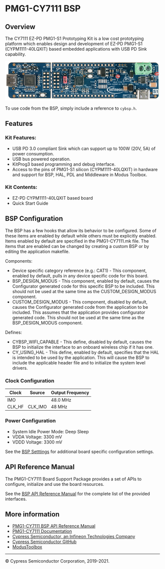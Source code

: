 # PMG1-CY7111 BSP

## Overview

The CY7111 EZ-PD PMG1-S1 Prototyping Kit is a low cost prototyping platform which enables design and development of EZ-PD PMG1-S1 (CYPM1111-40LQXIT) based embedded applications with USB PD Sink capability.

![](docs/html/board.png)

To use code from the BSP, simply include a reference to `cybsp.h`.

## Features

### Kit Features:

* USB PD 3.0 compliant Sink which can support up to 100W (20V, 5A) of power consumption.
* USB bus powered operation.
* KitProg3 based programming and debug interface.
* Access to the pins of PMG1-S1 silicon (CYPM1111-40LQXIT) in hardware and support for BSP, HAL, PDL and Middleware in Modus Toolbox.

### Kit Contents:

* EZ-PD CYPM1111-40LQXIT based board
* Quick Start Guide

## BSP Configuration

The BSP has a few hooks that allow its behavior to be configured. Some of these items are enabled by default while others must be explicitly enabled. Items enabled by default are specified in the PMG1-CY7111.mk file. The items that are enabled can be changed by creating a custom BSP or by editing the application makefile.

Components:
* Device specific category reference (e.g.: CAT1) - This component, enabled by default, pulls in any device specific code for this board.
* BSP_DESIGN_MODUS - This component, enabled by default, causes the Configurator generated code for this specific BSP to be included. This should not be used at the same time as the CUSTOM_DESIGN_MODUS component.
* CUSTOM_DESIGN_MODUS - This component, disabled by default, causes the Configurator generated code from the application to be included. This assumes that the application provides configurator generated code. This should not be used at the same time as the BSP_DESIGN_MODUS component.

Defines:
* CYBSP_WIFI_CAPABLE - This define, disabled by default, causes the BSP to initialize the interface to an onboard wireless chip if it has one.
* CY_USING_HAL - This define, enabled by default, specifies that the HAL is intended to be used by the application. This will cause the BSP to include the applicable header file and to initialize the system level drivers.

### Clock Configuration

| Clock    | Source    | Output Frequency |
|----------|-----------|------------------|
| IMO      |           | 48.0 MHz         |
| CLK_HF   | CLK_IMO   | 48 MHz           |

### Power Configuration

* System Idle Power Mode: Deep Sleep
* VDDA Voltage: 3300 mV
* VDDD Voltage: 3300 mV

See the [BSP Setttings][settings] for additional board specific configuration settings.

## API Reference Manual

The PMG1-CY7111 Board Support Package provides a set of APIs to configure, initialize and use the board resources.

See the [BSP API Reference Manual][api] for the complete list of the provided interfaces.

## More information
* [PMG1-CY7111 BSP API Reference Manual][api]
* [PMG1-CY7111 Documentation](http://www.cypress.com/CY7111)
* [Cypress Semiconductor, an Infineon Technologies Company](http://www.cypress.com)
* [Cypress Semiconductor GitHub](https://github.com/cypresssemiconductorco)
* [ModusToolbox](https://www.cypress.com/products/modustoolbox-software-environment)

[api]: https://cypresssemiconductorco.github.io/TARGET_PMG1-CY7111/html/modules.html
[settings]: https://cypresssemiconductorco.github.io/TARGET_PMG1-CY7111/html/md_bsp_settings.html

---
© Cypress Semiconductor Corporation, 2019-2021.